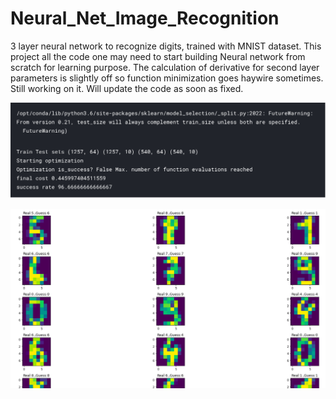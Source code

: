 # Neural_Net_Image_Recognition
3 layer neural network to recognize digits, trained with MNIST dataset. This project all the code one may need to start building Neural network from scratch for learning purpose. The calculation of derivative for second layer parameters is slightly off so function minimization goes haywire sometimes. Still working on it. Will update the code as soon as fixed.


![alt text](https://github.com/DarkKnight1991/Neural_Net_Image_Recognition/blob/master/Screen%20Shot%202018-08-13%20at%206.13.30%20PM.png)

![alt text](https://github.com/DarkKnight1991/Neural_Net_Image_Recognition/blob/master/Screen%20Shot%202018-08-13%20at%206.13.46%20PM.png)
